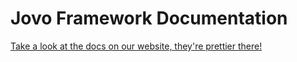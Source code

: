 # Jovo Framework Documentation

[Take a look at the docs on our website, they're prettier there!](https://www.jovo.tech/framework/docs/)



